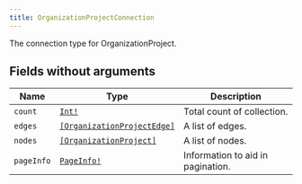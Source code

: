 ```yaml
---
title: OrganizationProjectConnection
---
```


The connection type for OrganizationProject.

## Fields without arguments

| Name | Type | Description |
|------|------|-------------|
| `count` | [`Int!`](../scalar/int.md) | Total count of collection. |
| `edges` | [`[OrganizationProjectEdge]`](../object/organizationprojectedge.md) | A list of edges. |
| `nodes` | [`[OrganizationProject]`](../object/organizationproject.md) | A list of nodes. |
| `pageInfo` | [`PageInfo!`](../object/pageinfo.md) | Information to aid in pagination. |

